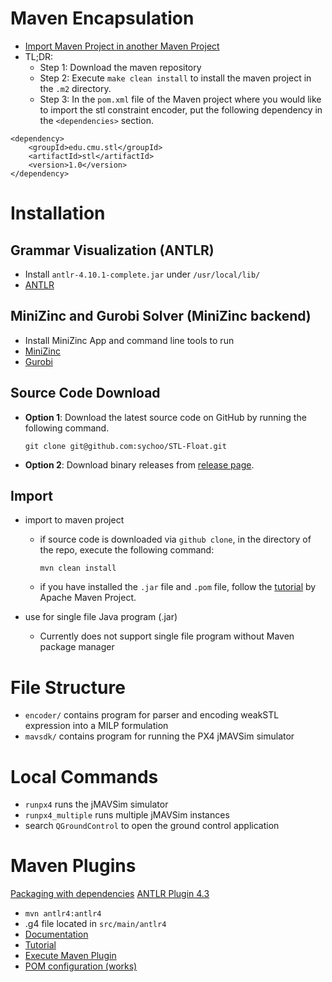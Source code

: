 # Maven Encapsulation
- [Import Maven Project in another Maven Project](https://alegrucoding.com/java-add-maven-project-as-a-dependency-to-another-project/)
- TL;DR:
    - Step 1: Download the maven repository
    - Step 2: Execute `make clean install` to install the maven project in the `.m2` directory.
    - Step 3: In the `pom.xml` file of the Maven project where you would like to import the stl constraint encoder, put the following dependency in the `<dependencies>` section.
```
<dependency>
    <groupId>edu.cmu.stl</groupId>
    <artifactId>stl</artifactId>
    <version>1.0</version>
</dependency>
```

# Installation
## Grammar Visualization (ANTLR)
- Install `antlr-4.10.1-complete.jar` under `/usr/local/lib/`
- [ANTLR](https://www.antlr.org/)

## MiniZinc and Gurobi Solver (MiniZinc backend)
- Install MiniZinc App and command line tools to run 
- [MiniZinc](https://www.minizinc.org/doc-2.5.5/en/installation.html)
- [Gurobi](https://www.gurobi.com/)

## Source Code Download
- **Option 1**: Download the latest source code on GitHub by running the following command.

    ```git clone git@github.com:sychoo/STL-Float.git```

- **Option 2**: Download binary releases from [release page](https://github.com/sychoo/STL-Float/releases/tag/1.0).

## Import
- import to maven project
    - if source code is downloaded via `github clone`, in the directory of the repo, execute the following command:
    
        ```mvn clean install```
    - if you have installed the `.jar` file and `.pom` file, follow the [tutorial](https://maven.apache.org/guides/mini/guide-3rd-party-jars-local.html) by Apache Maven Project.

- use for single file Java program (.jar)
    - Currently does not support single file program without Maven package manager

# File Structure
- `encoder/` contains program for parser and encoding weakSTL expression into a MILP formulation
- `mavsdk/` contains program for running the PX4 jMAVSim simulator

# Local Commands
- `runpx4` runs the jMAVSim simulator
- `runpx4_multiple` runs multiple jMAVSim instances 
- search `QGroundControl` to open the ground control application

# Maven Plugins
[Packaging with dependencies](https://www.sohamkamani.com/java/cli-app-with-maven/)
[ANTLR Plugin 4.3](https://www.antlr.org/api/maven-plugin/latest/usage.html)
- `mvn antlr4:antlr4`
- .g4 file located in `src/main/antlr4`
- [Documentation](https://www.antlr.org/api/maven-plugin/latest/antlr4-mojo.html)
- [Tutorial](https://codevomit.wordpress.com/2015/03/15/antlr4-project-with-maven-tutorial-episode-1/)
- [Execute Maven Plugin](https://stackoverflow.com/questions/3166538/how-to-execute-maven-plugin-execution-directly-from-command-line)
- [POM configuration (works)](https://stackoverflow.com/questions/68714724/upgrading-past-antlr-4-5-no-longer-processes-grammar-in-maven)
<!-- - [Tutorial](https://www.alexecollins.com/antlr4-and-maven-tutorial/) -->